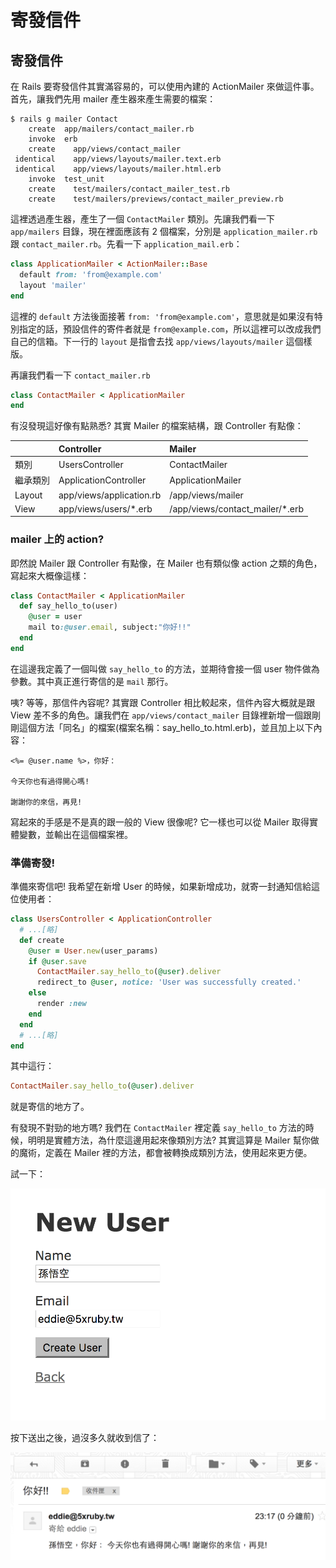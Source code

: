 # 寄發信件

## <a name="send-mail">寄發信件

在 Rails 要寄發信件其實滿容易的，可以使用內建的 ActionMailer 來做這件事。首先，讓我們先用 mailer 產生器來產生需要的檔案：

    $ rails g mailer Contact
        create  app/mailers/contact_mailer.rb
        invoke  erb
        create    app/views/contact_mailer
     identical    app/views/layouts/mailer.text.erb
     identical    app/views/layouts/mailer.html.erb
        invoke  test_unit
        create    test/mailers/contact_mailer_test.rb
        create    test/mailers/previews/contact_mailer_preview.rb

這裡透過產生器，產生了一個 `ContactMailer` 類別。先讓我們看一下 `app/mailers` 目錄，現在裡面應該有 2 個檔案，分別是 `application_mailer.rb` 跟 `contact_mailer.rb`。先看一下 `application_mail.erb`：

```ruby
class ApplicationMailer < ActionMailer::Base
  default from: 'from@example.com'
  layout 'mailer'
end
```

這裡的 `default` 方法後面接著 `from: 'from@example.com'`，意思就是如果沒有特別指定的話，預設信件的寄件者就是 `from@example.com`，所以這裡可以改成我們自己的信箱。下一行的 `layout` 是指會去找 `app/views/layouts/mailer` 這個樣版。

再讓我們看一下 `contact_mailer.rb`

```ruby
class ContactMailer < ApplicationMailer
end
```

有沒發現這好像有點熟悉? 其實 Mailer 的檔案結構，跟 Controller 有點像：

|          | Controller                | Mailer                          |
|----------|:--------------------------|:--------------------------------|
| 類別     | UsersController           | ContactMailer                   |
| 繼承類別 | ApplicationController     | ApplicationMailer               |
| Layout   | app/views/application.rb  | /app/views/mailer               |
| View     | app/views/users/*.erb     | /app/views/contact_mailer/*.erb |

### mailer 上的 action?

即然說 Mailer 跟 Controller 有點像，在 Mailer 也有類似像 action 之類的角色，寫起來大概像這樣：

```ruby
class ContactMailer < ApplicationMailer
  def say_hello_to(user)
    @user = user
    mail to:@user.email, subject:"你好!!"
  end
end
```

在這邊我定義了一個叫做 `say_hello_to` 的方法，並期待會接一個 user 物件做為參數。其中真正進行寄信的是 `mail` 那行。

咦? 等等，那信件內容呢? 其實跟 Controller 相比較起來，信件內容大概就是跟 View 差不多的角色。讓我們在 `app/views/contact_mailer` 目錄裡新增一個跟剛剛這個方法「同名」的檔案(檔案名稱：say_hello_to.html.erb)，並且加上以下內容：

```erb
<%= @user.name %>，你好：

今天你也有過得開心嗎!

謝謝你的來信，再見!
```

寫起來的手感是不是真的跟一般的 View 很像呢? 它一樣也可以從 Mailer 取得實體變數，並輸出在這個檔案裡。

### 準備寄發!

準備來寄信吧! 我希望在新增 User 的時候，如果新增成功，就寄一封通知信給這位使用者：

```ruby
class UsersController < ApplicationController
  # ...[略]
  def create
    @user = User.new(user_params)
    if @user.save
      ContactMailer.say_hello_to(@user).deliver
      redirect_to @user, notice: 'User was successfully created.'
    else
      render :new
    end
  end
  # ...[略]
end
```

其中這行：

```ruby
ContactMailer.say_hello_to(@user).deliver
```

就是寄信的地方了。

有發現不對勁的地方嗎? 我們在 `ContactMailer` 裡定義 `say_hello_to` 方法的時候，明明是實體方法，為什麼這邊用起來像類別方法? 其實這算是 Mailer 幫你做的魔術，定義在 Mailer 裡的方法，都會被轉換成類別方法，使用起來更方便。

試一下：

![image](images/chapter19/sendmail-1.png)

按下送出之後，過沒多久就收到信了：

![image](images/chapter19/sendmail-2.png)

